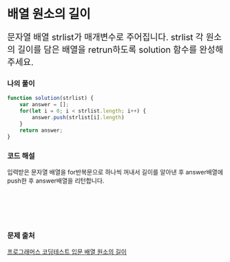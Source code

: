 # 배열 원소의 길이

<p style='font-size: 20px'>문자열 배열 strlist가 매개변수로 주어집니다. strlist 각 원소의 길이를 담은 배열을 retrun하도록 solution 함수를 완성해주세요.</p>

### 나의 풀이

```javascript
function solution(strlist) {
    var answer = [];
    for(let i = 0; i < strlist.length; i++) {
        answer.push(strlist[i].length)
    }
    return answer;
}
```

### 코드 해설
입력받은 문자열 배열을 for반복문으로 하나씩 꺼내서 길이를 알아낸 후 answer배열에 push한 후 answer배열을 리턴합니다.


<br />
<br />
<br />
<br />

### 문제 출처
<a href='https://school.programmers.co.kr/learn/courses/30/lessons/120854'>프로그래머스 코딩테스트 입문 배열 원소의 길이</a>
